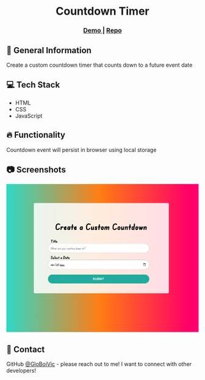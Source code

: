 <h1 align="center">Countdown Timer</h1>

<div align="center">
  <h3>
    <a href="https://globoivic.github.io/Countdown-Timer/">
      Demo
    </a>
    <span> | </span>
    <a href="https://github.com/GloBoiVic/Countdown-Timer">
      Repo
    </a>
  </h3>
</div>

## :page_facing_up: General Information

Create a custom countdown timer that counts down to a future event date

## :computer: Tech Stack

- HTML
- CSS
- JavaScript

## :fire: Functionality

Countdown event will persist in browser using local storage

## :camera: Screenshots

![screenshot](images/project-visual.png)

## :bust_in_silhouette: Contact

GitHub [@GloBoiVic](https://github.com/GloBoiVic) - please reach out to me! I want to connect with other developers!
